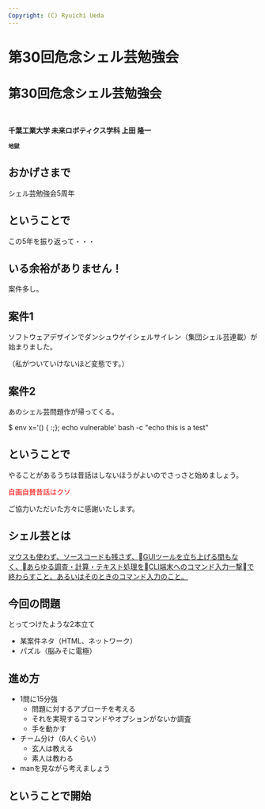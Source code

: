 ```yaml
---
Copyright: (C) Ryuichi Ueda
---
```



# 第30回危念シェル芸勉強会
<h1 style="font-size: 180%;">第30回危念シェル芸勉強会</h1>
&nbsp;

<strong>千葉工業大学 未来ロボティクス学科 上田 隆一</strong>

<strong style="font-size: 80%;">地獄</strong>

<!--nextpage-->
<h2>おかげさまで</h2>
シェル芸勉強会5周年

<!--nextpage-->
<h2>ということで</h2>
この5年を振り返って・・・

<!--nextpage-->
<h2>いる余裕がありません！</h2>
案件多し。

<!--nextpage-->
<h2>案件1</h2>
ソフトウェアデザインでダンシュウゲイシェルサイレン（集団シェル芸連載）が始まりました。

（私がついていけないほど変態です。）

<!--nextpage-->
<h2>案件2</h2>
あのシェル芸問題作が帰ってくる。

$ env x='() { :;}; echo vulnerable' bash -c "echo this is a test"

<!--nextpage-->
<h2>ということで</h2>
やることがあるうちは昔話はしないほうがよいのでさっさと始めましょう。


<span style="color: #ff0000;">自画自賛昔話はクソ</span>


ご協力いただいた方々に感謝いたします。

<!--nextpage-->
<h2>シェル芸とは</h2>
<a href="/?page=01434" target="_blank" rel="noopener noreferrer">マウスも使わず、ソースコードも残さず、GUIツールを立ち上げる間もなく、あらゆる調査・計算・テキスト処理をCLI端末へのコマンド入力一撃で終わらすこと。あるいはそのときのコマンド入力のこと。</a>

<!--nextpage-->
<h2>今回の問題</h2>
とってつけたような2本立て
<ul>
 	<li>某案件ネタ（HTML、ネットワーク）</li>
 	<li>パズル（脳みそに電極）</li>
</ul>
<!--nextpage-->
<h2>進め方</h2>
<ul>
 	<li>1問に15分強
<ul>
 	<li>問題に対するアプローチを考える</li>
 	<li>それを実現するコマンドやオプションがないか調査</li>
 	<li>手を動かす</li>
</ul>
</li>
 	<li>チーム分け（6人くらい）
<ul>
 	<li>玄人は教える</li>
 	<li>素人は教わる</li>
</ul>
</li>
 	<li>manを見ながら考えましょう</li>
</ul>
<!--nextpage-->
<h2>ということで開始</h2>
